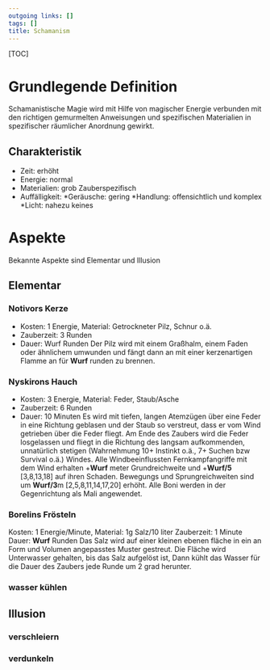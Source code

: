 ```yaml
---
outgoing links: []
tags: []
title: Schamanism
---
```

[TOC]

# Grundlegende Definition
Schamanistische Magie wird mit Hilfe von magischer Energie verbunden mit den richtigen gemurmelten Anweisungen und spezifischen Materialien in spezifischer räumlicher Anordnung gewirkt.
## Charakteristik
* Zeit: erhöht
* Energie: normal
* Materialien: grob Zauberspezifisch
* Auffälligkeit: 
    *Geräusche: gering
    *Handlung: offensichtlich und komplex
    *Licht: nahezu keines


# Aspekte
Bekannte Aspekte sind Elementar und Illusion

## Elementar

### Notivors Kerze
* Kosten: 1 Energie, Material: Getrockneter Pilz, Schnur o.ä.
* Zauberzeit: 3 Runden
* Dauer: Wurf Runden
Der Pilz wird mit einem Graßhalm, einem Faden oder ähnlichem umwunden und fängt dann an mit einer kerzenartigen Flamme an für **Wurf** runden zu brennen.

### Nyskirons Hauch
* Kosten: 3 Energie, Material: Feder, Staub/Asche
* Zauberzeit: 6 Runden
* Dauer: 10 Minuten
Es wird mit tiefen, langen Atemzügen über eine Feder in eine Richtung geblasen und der Staub so verstreut, dass er vom Wind getrieben über die Feder fliegt. Am Ende des Zaubers wird die Feder losgelassen und fliegt in die Richtung des langsam aufkommenden, unnatürlich stetigen (Wahrnehmung 10+ Instinkt o.ä., 7+ Suchen bzw Survival o.ä.) Windes. 
Alle Windbeeinflussten Fernkampfangriffe mit dem Wind erhalten +**Wurf** meter Grundreichweite und +**Wurf/5** [3,8,13,18] auf ihren Schaden.
Bewegungs und Sprungreichweiten sind um **Wurf/3**m [2,5,8,11,14,17,20] erhöht.
Alle Boni werden in der Gegenrichtung als Mali angewendet. 

### Borelins Frösteln
Kosten: 1 Energie/Minute, Material: 1g Salz/10 liter
Zauberzeit: 1 Minute
Dauer: **Wurf** Runden
Das Salz wird auf einer kleinen ebenen fläche in ein an Form und Volumen angepasstes Muster gestreut. Die Fläche wird Unterwasser gehalten, bis das Salz aufgelöst ist, Dann kühlt das Wasser für die Dauer des Zaubers jede Runde um 2 grad herunter.

### wasser kühlen

## Illusion

### verschleiern
### verdunkeln
